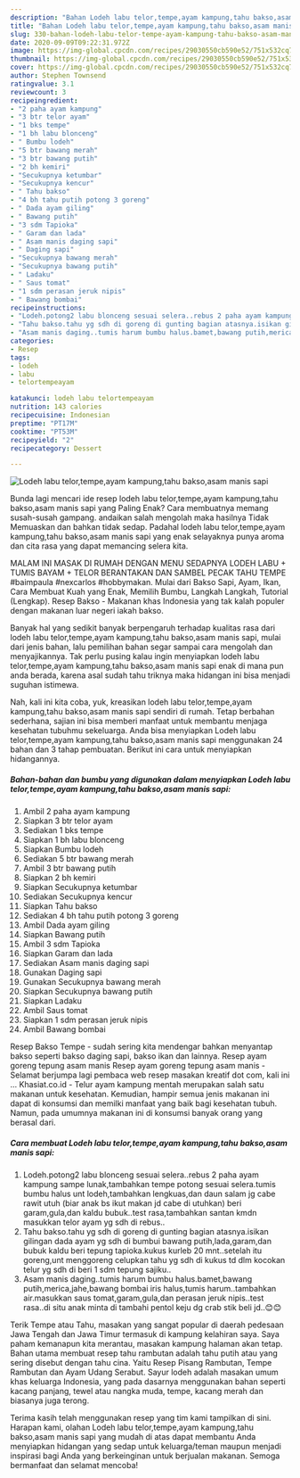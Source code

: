 ```yaml
---
description: "Bahan Lodeh labu telor,tempe,ayam kampung,tahu bakso,asam manis sapi | Cara Buat Lodeh labu telor,tempe,ayam kampung,tahu bakso,asam manis sapi Yang Sedap"
title: "Bahan Lodeh labu telor,tempe,ayam kampung,tahu bakso,asam manis sapi | Cara Buat Lodeh labu telor,tempe,ayam kampung,tahu bakso,asam manis sapi Yang Sedap"
slug: 330-bahan-lodeh-labu-telor-tempe-ayam-kampung-tahu-bakso-asam-manis-sapi-cara-buat-lodeh-labu-telor-tempe-ayam-kampung-tahu-bakso-asam-manis-sapi-yang-sedap
date: 2020-09-09T09:22:31.972Z
image: https://img-global.cpcdn.com/recipes/29030550cb590e52/751x532cq70/lodeh-labu-telortempeayam-kampungtahu-baksoasam-manis-sapi-foto-resep-utama.jpg
thumbnail: https://img-global.cpcdn.com/recipes/29030550cb590e52/751x532cq70/lodeh-labu-telortempeayam-kampungtahu-baksoasam-manis-sapi-foto-resep-utama.jpg
cover: https://img-global.cpcdn.com/recipes/29030550cb590e52/751x532cq70/lodeh-labu-telortempeayam-kampungtahu-baksoasam-manis-sapi-foto-resep-utama.jpg
author: Stephen Townsend
ratingvalue: 3.1
reviewcount: 3
recipeingredient:
- "2 paha ayam kampung"
- "3 btr telor ayam"
- "1 bks tempe"
- "1 bh labu blonceng"
- " Bumbu lodeh"
- "5 btr bawang merah"
- "3 btr bawang putih"
- "2 bh kemiri"
- "Secukupnya ketumbar"
- "Secukupnya kencur"
- " Tahu bakso"
- "4 bh tahu putih potong 3 goreng"
- " Dada ayam giling"
- " Bawang putih"
- "3 sdm Tapioka"
- " Garam dan lada"
- " Asam manis daging sapi"
- " Daging sapi"
- "Secukupnya bawang merah"
- "Secukupnya bawang putih"
- " Ladaku"
- " Saus tomat"
- "1 sdm perasan jeruk nipis"
- " Bawang bombai"
recipeinstructions:
- "Lodeh.potong2 labu blonceng sesuai selera..rebus 2 paha ayam kampung sampe lunak,tambahkan tempe potong sesuai selera.tumis bumbu halus unt lodeh,tambahkan lengkuas,dan daun salam jg cabe rawit utuh (biar anak bs ikut makan jd cabe di utuhkan) beri garam,gula,dan kaldu bubuk..test rasa,tambahkan santan kmdn masukkan telor ayam yg sdh di rebus.."
- "Tahu bakso.tahu yg sdh di goreng di gunting bagian atasnya.isikan gilingan dada ayam yg sdh di bumbui bawang putih,lada,garam,dan bubuk kaldu beri tepung tapioka.kukus kurleb 20 mnt..setelah itu goreng,unt menggoreng celupkan tahu yg sdh di kukus td dlm kocokan telur yg sdh di beri 1 sdm tepung sajiku.."
- "Asam manis daging..tumis harum bumbu halus.bamet,bawang putih,merica,jahe,bawang bombai iris halus,tumis harum..tambahkan air.masukkan saus tomat,garam,gula,dan perasan jeruk nipis..test rasa..di situ anak minta di tambahi pentol keju dg crab stik beli jd..😊😊"
categories:
- Resep
tags:
- lodeh
- labu
- telortempeayam

katakunci: lodeh labu telortempeayam 
nutrition: 143 calories
recipecuisine: Indonesian
preptime: "PT17M"
cooktime: "PT53M"
recipeyield: "2"
recipecategory: Dessert

---
```



![Lodeh labu telor,tempe,ayam kampung,tahu bakso,asam manis sapi](https://img-global.cpcdn.com/recipes/29030550cb590e52/751x532cq70/lodeh-labu-telortempeayam-kampungtahu-baksoasam-manis-sapi-foto-resep-utama.jpg)

Bunda lagi mencari ide resep lodeh labu telor,tempe,ayam kampung,tahu bakso,asam manis sapi yang Paling Enak? Cara membuatnya memang susah-susah gampang. andaikan salah mengolah maka hasilnya Tidak Memuaskan dan bahkan tidak sedap. Padahal lodeh labu telor,tempe,ayam kampung,tahu bakso,asam manis sapi yang enak selayaknya punya aroma dan cita rasa yang dapat memancing selera kita.

MALAM INI MASAK DI RUMAH DENGAN MENU SEDAPNYA LODEH LABU + TUMIS BAYAM + TELOR BERANTAKAN DAN SAMBEL PECAK TAHU TEMPE #baimpaula #nexcarlos #hobbymakan. Mulai dari Bakso Sapi, Ayam, Ikan, Cara Membuat Kuah yang Enak, Memilih Bumbu, Langkah Langkah, Tutorial (Lengkap). Resep Bakso - Makanan khas Indonesia yang tak kalah populer dengan makanan luar negeri iakah bakso.

Banyak hal yang sedikit banyak berpengaruh terhadap kualitas rasa dari lodeh labu telor,tempe,ayam kampung,tahu bakso,asam manis sapi, mulai dari jenis bahan, lalu pemilihan bahan segar sampai cara mengolah dan menyajikannya. Tak perlu pusing kalau ingin menyiapkan lodeh labu telor,tempe,ayam kampung,tahu bakso,asam manis sapi enak di mana pun anda berada, karena asal sudah tahu triknya maka hidangan ini bisa menjadi suguhan istimewa.


Nah, kali ini kita coba, yuk, kreasikan lodeh labu telor,tempe,ayam kampung,tahu bakso,asam manis sapi sendiri di rumah. Tetap berbahan sederhana, sajian ini bisa memberi manfaat untuk membantu menjaga kesehatan tubuhmu sekeluarga. Anda bisa menyiapkan Lodeh labu telor,tempe,ayam kampung,tahu bakso,asam manis sapi menggunakan 24 bahan dan 3 tahap pembuatan. Berikut ini cara untuk menyiapkan hidangannya.

<!--inarticleads1-->

##### Bahan-bahan dan bumbu yang digunakan dalam menyiapkan Lodeh labu telor,tempe,ayam kampung,tahu bakso,asam manis sapi:

1. Ambil 2 paha ayam kampung
1. Siapkan 3 btr telor ayam
1. Sediakan 1 bks tempe
1. Siapkan 1 bh labu blonceng
1. Siapkan  Bumbu lodeh
1. Sediakan 5 btr bawang merah
1. Ambil 3 btr bawang putih
1. Siapkan 2 bh kemiri
1. Siapkan Secukupnya ketumbar
1. Sediakan Secukupnya kencur
1. Siapkan  Tahu bakso
1. Sediakan 4 bh tahu putih potong 3 goreng
1. Ambil  Dada ayam giling
1. Siapkan  Bawang putih
1. Ambil 3 sdm Tapioka
1. Siapkan  Garam dan lada
1. Sediakan  Asam manis daging sapi
1. Gunakan  Daging sapi
1. Gunakan Secukupnya bawang merah
1. Siapkan Secukupnya bawang putih
1. Siapkan  Ladaku
1. Ambil  Saus tomat
1. Siapkan 1 sdm perasan jeruk nipis
1. Ambil  Bawang bombai


Resep Bakso Tempe - sudah sering kita mendengar bahkan menyantap bakso seperti bakso daging sapi, bakso ikan dan lainnya. Resep ayam goreng tepung asam manis Resep ayam goreng tepung asam manis - Selamat berjumpa lagi pembaca web resep masakan kreatif dot com, kali ini … Khasiat.co.id - Telur ayam kampung mentah merupakan salah satu makanan untuk kesehatan. Kemudian, hampir semua jenis makanan ini dapat di konsumsi dan memilki manfaat yang baik bagi kesehatan tubuh. Namun, pada umumnya makanan ini di konsumsi banyak orang yang berasal dari. 

<!--inarticleads2-->

##### Cara membuat Lodeh labu telor,tempe,ayam kampung,tahu bakso,asam manis sapi:

1. Lodeh.potong2 labu blonceng sesuai selera..rebus 2 paha ayam kampung sampe lunak,tambahkan tempe potong sesuai selera.tumis bumbu halus unt lodeh,tambahkan lengkuas,dan daun salam jg cabe rawit utuh (biar anak bs ikut makan jd cabe di utuhkan) beri garam,gula,dan kaldu bubuk..test rasa,tambahkan santan kmdn masukkan telor ayam yg sdh di rebus..
1. Tahu bakso.tahu yg sdh di goreng di gunting bagian atasnya.isikan gilingan dada ayam yg sdh di bumbui bawang putih,lada,garam,dan bubuk kaldu beri tepung tapioka.kukus kurleb 20 mnt..setelah itu goreng,unt menggoreng celupkan tahu yg sdh di kukus td dlm kocokan telur yg sdh di beri 1 sdm tepung sajiku..
1. Asam manis daging..tumis harum bumbu halus.bamet,bawang putih,merica,jahe,bawang bombai iris halus,tumis harum..tambahkan air.masukkan saus tomat,garam,gula,dan perasan jeruk nipis..test rasa..di situ anak minta di tambahi pentol keju dg crab stik beli jd..😊😊


Terik Tempe atau Tahu, masakan yang sangat popular di daerah pedesaan Jawa Tengah dan Jawa Timur termasuk di kampung kelahiran saya. Saya paham kemanapun kita merantau, masakan kampung halaman akan tetap. Bahan utama membuat resep tahu rambutan adalah tahu putih atau yang sering disebut dengan tahu cina. Yaitu Resep Pisang Rambutan, Tempe Rambutan dan Ayam Udang Serabut. Sayur lodeh adalah masakan umum khas keluarga Indonesia, yang pada dasarnya menggunakan bahan seperti kacang panjang, tewel atau nangka muda, tempe, kacang merah dan biasanya juga terong. 

Terima kasih telah menggunakan resep yang tim kami tampilkan di sini. Harapan kami, olahan Lodeh labu telor,tempe,ayam kampung,tahu bakso,asam manis sapi yang mudah di atas dapat membantu Anda menyiapkan hidangan yang sedap untuk keluarga/teman maupun menjadi inspirasi bagi Anda yang berkeinginan untuk berjualan makanan. Semoga bermanfaat dan selamat mencoba!
